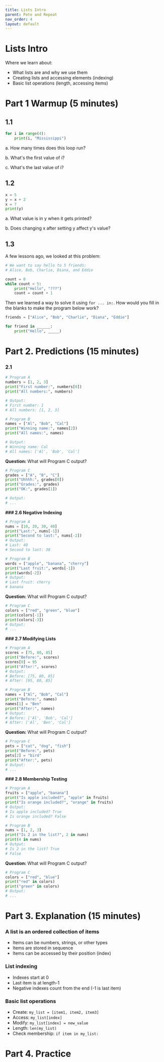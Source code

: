 ```yaml
---
title: Lists Intro
parent: Pete and Repeat
nav_order: 4
layout: default
---
```


# Lists Intro

Where we learn about:

- What lists are and why we use them
- Creating lists and accessing elements (indexing)
- Basic list operations (length, accessing items)

# Part 1 Warmup (5 minutes)

## 1.1

```python
for i in range(4):
    print(i, "Mississippi")
```

a. How many times does this loop run?

b. What's the first value of i?

c. What's the last value of i?

## 1.2

```python
x = 5
y = x + 2
x = 7
print(y)
```

a. What value is in y when it gets printed?

b. Does changing x after setting y affect y's value?

## 1.3

A few lessons ago, we looked at this problem:

```python
# We want to say hello to 5 friends:
# Alice, Bob, Charlie, Diana, and Eddie

count = 0
while count < 5:
    print("Hello", "???")
    count = count + 1
```

Then we learned a way to solve it using `for ... in:`. How would you fill in the blanks to make the program below work?

```python
friends = ["Alice", "Bob", "Charlie", "Diana", "Eddie"]

for friend in ______:
    print("Hello", _____)
```

# Part 2. Predictions (15 minutes)

### 2.1

```python
# Program A
numbers = [1, 2, 3]
print("First number:", numbers[0])
print("All numbers:", numbers)

# Output:
# First number: 1
# All numbers: [1, 2, 3]
```

```python
# Program B
names = ["Al", "Bob", "Cal"]
print("Winning name:", names[2])
print("All names:", names)

# Output:
# Winning name: Cal
# All names: ['Al', 'Bob', 'Cal']
```

**Question:** What will Program C output?

```python
# Program C
grades = ["A", "B", "C"]
print("Uhhhh:", grades[0])
print("Grades:", grades)
print("OK:", grades[1])

# Output:
# ...
```

**### 2.6 Negative Indexing**

```python
# Program A
nums = [10, 20, 30, 40]
print("Last:", nums[-1])
print("Second to last:", nums[-2])
# Output:
# Last: 40
# Second to last: 30
```

```python
# Program B
words = ["apple", "banana", "cherry"]
print("Last fruit:", words[-1])
print(words[-2])
# Output:
# Last fruit: cherry
# banana
```

**Question:** What will Program C output?

```python
# Program C
colors = ["red", "green", "blue"]
print(colors[-1])
print(colors[-3])
# Output:
# ...
```

**### 2.7 Modifying Lists**

```python
# Program A
scores = [75, 80, 85]
print("Before:", scores)
scores[0] = 95
print("After:", scores)
# Output:
# Before: [75, 80, 85]
# After: [95, 80, 85]
```

```python
# Program B
names = ["Al", "Bob", "Cal"]
print("Before:", names)
names[1] = "Ben"
print("After:", names)
# Output:
# Before: ['Al', 'Bob', 'Cal']
# After: ['Al', 'Ben', 'Cal']
```

**Question:** What will Program C output?

```python
# Program C
pets = ["cat", "dog", "fish"]
print("Before:", pets)
pets[2] = "bird"
print("After:", pets)
# Output:
# ...
```

**### 2.8 Membership Testing**

```python
# Program A
fruits = ["apple", "banana"]
print("Is apple included?", "apple" in fruits)
print("Is orange included?", "orange" in fruits)
# Output:
# Is apple included? True
# Is orange included? False
```

```python
# Program B
nums = [1, 2, 3]
print("Is 2 in the list?", 2 in nums)
print(4 in nums)
# Output:
# Is 2 in the list? True
# False
```

**Question:** What will Program C output?

```python
# Program C
colors = ["red", "blue"]
print("red" in colors)
print("green" in colors)
# Output:
# ...
```

# Part 3. Explanation (15 minutes)

### A list is an ordered collection of items

- Items can be numbers, strings, or other types
- Items are stored in sequence
- Items can be accessed by their position (index)

### List indexing

- Indexes start at 0
- Last item is at length-1
- Negative indexes count from the end (-1 is last item)

### Basic list operations

- Create: `my_list = [item1, item2, item3]`
- Access: `my_list[index]`
- Modify: `my_list[index] = new_value`
- Length: `len(my_list)`
- Check membership: `if item in my_list:`

# Part 4. Practice
